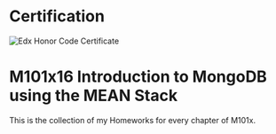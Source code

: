 # Certification
![Edx Honor Code Certificate](https://courses.edx.org/certificates/4b53af15acc5434ea56114c053591377)
# M101x16 Introduction to MongoDB using the MEAN Stack
This is the collection of my Homeworks for every chapter of M101x.